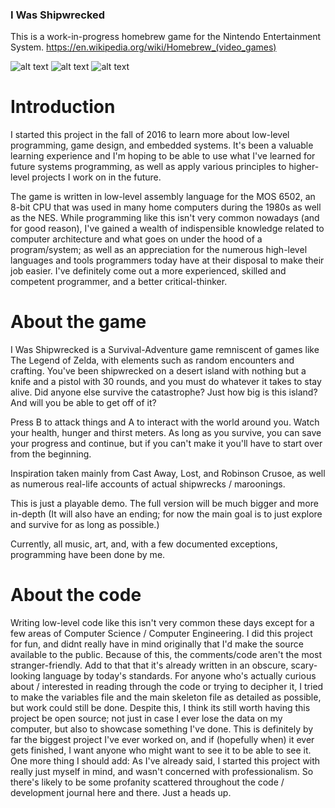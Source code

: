 ### I Was Shipwrecked

This is a work-in-progress homebrew game for the Nintendo Entertainment System.
https://en.wikipedia.org/wiki/Homebrew_(video_games)

![alt text](https://github.iu.edu/raw/ianbjohn/I-Was-Shipwrecked/master/exhib/island-0.png?token=AAAjNgb0I8ZLysnMnjZEfnxP8VAY7Mpmks5bSWFgwA%3D%3D)
![alt text](https://github.iu.edu/raw/ianbjohn/I-Was-Shipwrecked/master/exhib/island-1.png?token=AAAjNpMVyneejdGkOOR31drYOWyAyuAdks5bSWGfwA%3D%3D)
![alt text](https://github.iu.edu/raw/ianbjohn/I-Was-Shipwrecked/master/exhib/island-2.png?token=AAAjNjPNQjAkEH_s-fv8Ere36Pcwt-PVks5bSWHZwA%3D%3D)

# Introduction
I started this project in the fall of 2016 to learn more about low-level programming, game design, and embedded systems. It's been a valuable learning experience and I'm hoping to be able to use what I've learned for future systems programming, as well as apply various principles to higher-level projects I work on in the future.

The game is written in low-level assembly language for the MOS 6502, an 8-bit CPU that was used in many home computers during the 1980s as well as the NES. While programming like this isn't very common nowadays (and for good reason), I've gained a wealth of indispensible knowledge related to computer architecture and what goes on under the hood of a program/system; as well as an appreciation for the numerous high-level languages and tools programmers today have at their disposal to make their job easier. I've definitely come out a more experienced, skilled and competent programmer, and a better critical-thinker.

# About the game
I Was Shipwrecked is a Survival-Adventure game remniscent of games like The Legend of Zelda, with elements such as random encounters and crafting. You've been shipwrecked on a desert island with nothing but a knife and a pistol with 30 rounds, and you must do whatever it takes to stay alive. Did anyone else survive the catastrophe? Just how big is this island? And will you be able to get off of it?

Press B to attack things and A to interact with the world around you. Watch your health, hunger and thirst meters. As long as you survive, you can save your progress and continue, but if you can't make it you'll have to start over from the beginning.

Inspiration taken mainly from Cast Away, Lost, and Robinson Crusoe, as well as numerous real-life accounts of actual shipwrecks / maroonings.

This is just a playable demo. The full version will be much bigger and more in-depth (It will also have an ending; for now the main goal is to just explore and survive for as long as possible.)

Currently, all music, art, and, with a few documented exceptions, programming have been done by me.

# About the code
Writing low-level code like this isn't very common these days except for a few areas of Computer Science / Computer Engineering. I did this project for fun, and didnt really have in mind originally that I'd make the source available to the public. Because of this, the comments/code aren't the most stranger-friendly. Add to that that it's already written in an obscure, scary-looking language by today's standards. For anyone who's actually curious about / interested in reading through the code or trying to decipher it, I tried to make the variables file and the main skeleton file as detailed as possible, but work could still be done. Despite this, I think its still worth having this project be open source; not just in case I ever lose the data on my computer, but also to showcase something I've done. This is definitely by far the biggest project I've ever worked on, and if (hopefully when) it ever gets finished, I want anyone who might want to see it to be able to see it.
One more thing I should add: As I've already said, I started this project with really just myself in mind, and wasn't concerned with professionalism. So there's likely to be some profanity scattered throughout the code / development journal here and there. Just a heads up.
